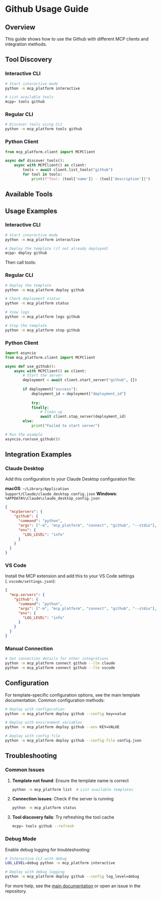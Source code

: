 # Github Usage Guide

## Overview

This guide shows how to use the Github with different MCP clients and integration methods.

## Tool Discovery

### Interactive CLI
```bash
# Start interactive mode
python -m mcp_platform interactive

# List available tools
mcpp> tools github
```

### Regular CLI
```bash
# Discover tools using CLI
python -m mcp_platform tools github
```

### Python Client
```python
from mcp_platform.client import MCPClient

async def discover_tools():
    async with MCPClient() as client:
        tools = await client.list_tools("github")
        for tool in tools:
            print(f"Tool: {tool['name']} - {tool['description']}")
```

## Available Tools

## Usage Examples

### Interactive CLI

```bash
# Start interactive mode
python -m mcp_platform interactive

# Deploy the template (if not already deployed)
mcpp> deploy github
```

Then call tools:
### Regular CLI

```bash
# Deploy the template
python -m mcp_platform deploy github

# Check deployment status
python -m mcp_platform status

# View logs
python -m mcp_platform logs github

# Stop the template
python -m mcp_platform stop github
```

### Python Client

```python
import asyncio
from mcp_platform.client import MCPClient

async def use_github():
    async with MCPClient() as client:
        # Start the server
        deployment = await client.start_server("github", {})
        
        if deployment["success"]:
            deployment_id = deployment["deployment_id"]
            
            try:
            finally:
                # Clean up
                await client.stop_server(deployment_id)
        else:
            print("Failed to start server")

# Run the example
asyncio.run(use_github())
```

## Integration Examples

### Claude Desktop

Add this configuration to your Claude Desktop configuration file:

**macOS**: `~/Library/Application Support/Claude/claude_desktop_config.json`
**Windows**: `%APPDATA%\Claude\claude_desktop_config.json`

```json
{
  "mcpServers": {
    "github": {
      "command": "python",
      "args": ["-m", "mcp_platform", "connect", "github", "--stdio"],
      "env": {
        "LOG_LEVEL": "info"
      }
    }
  }
}
```

### VS Code

Install the MCP extension and add this to your VS Code settings (`.vscode/settings.json`):

```json
{
  "mcp.servers": {
    "github": {
      "command": "python",
      "args": ["-m", "mcp_platform", "connect", "github", "--stdio"],
      "env": {
        "LOG_LEVEL": "info"
      }
    }
  }
}
```

### Manual Connection

```bash
# Get connection details for other integrations
python -m mcp_platform connect github --llm claude
python -m mcp_platform connect github --llm vscode
```

## Configuration

For template-specific configuration options, see the main template documentation. Common configuration methods:

```bash
# Deploy with configuration
python -m mcp_platform deploy github --config key=value

# Deploy with environment variables  
python -m mcp_platform deploy github --env KEY=VALUE

# Deploy with config file
python -m mcp_platform deploy github --config-file config.json
```

## Troubleshooting

### Common Issues

1. **Template not found**: Ensure the template name is correct
   ```bash
   python -m mcp_platform list  # List available templates
   ```

2. **Connection issues**: Check if the server is running
   ```bash
   python -m mcp_platform status
   ```

3. **Tool discovery fails**: Try refreshing the tool cache
   ```bash
   mcpp> tools github --refresh
   ```

### Debug Mode

Enable debug logging for troubleshooting:

```bash
# Interactive CLI with debug
LOG_LEVEL=debug python -m mcp_platform interactive

# Deploy with debug logging
python -m mcp_platform deploy github --config log_level=debug
```

For more help, see the [main documentation](../../) or open an issue in the repository.
